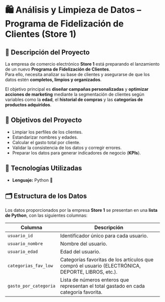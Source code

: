 # 🛍️ Análisis y Limpieza de Datos – Programa de Fidelización de Clientes (Store 1)

## 📖 Descripción del Proyecto

La empresa de comercio electrónico **Store 1** está preparando el lanzamiento de un nuevo **Programa de Fidelización de Clientes**.  
Para ello, necesita analizar su base de clientes y asegurarse de que los datos estén **completos, limpios y organizados**.

El objetivo principal es **diseñar campañas personalizadas** y **optimizar acciones de marketing** mediante la segmentación de clientes según variables como la **edad**, el **historial de compras** y las **categorías de productos adquiridos**.

## 🎯 Objetivos del Proyecto

- Limpiar los perfiles de los clientes.  
- Estandarizar nombres y edades.  
- Calcular el gasto total por cliente.  
- Validar la consistencia de los datos y corregir errores.  
- Preparar los datos para generar indicadores de negocio (**KPIs**).

## 🧰 Tecnologías Utilizadas

- **Lenguaje:** Python 🐍  

## 🗂️ Estructura de los Datos

Los datos proporcionados por la empresa **Store 1** se presentan en una **lista de Python**, con las siguientes columnas:

| Columna | Descripción |
|----------|-------------|
| `usuario_id` | Identificador único para cada usuario. |
| `usuario_nombre` | Nombre del usuario. |
| `usuario_edad` | Edad del usuario. |
| `categorias_fav_low` | Categorías favoritas de los artículos que compró el usuario (ELECTRÓNICA, DEPORTE, LIBROS, etc.). |
| `gasto_por_categoria` | Lista de números enteros que representan el total gastado en cada categoría favorita. |
